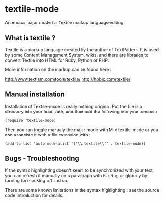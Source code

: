 # textile-mode
An emacs major mode for Textile markup language editing.

## What is textile ?

Textile is a markup language created by the author of TextPattern. It is used by some Content Management System, wikis, and there are libraries to convert Textile into HTML for Ruby, Python or PHP.

More information on the markup can be found here :

http://www.textism.com/tools/textile/
http://hobix.com/textile/


## Manual installation

Installation of Textile-mode is really nothing original. Put the file in a directory into your load-path, and then add the following into your .emacs :

```
(require 'textile-mode)
```

Then you can toggle manualy the major mode with M-x textile-mode or you can associate it with a file extension with :

```
(add-to-list 'auto-mode-alist '("\\.textile\\'" . textile-mode))
```

## Bugs - Troubleshooting

If the syntax highlighting doesn't seem to be synchronized with your text, you can refresh it manually on a paragraph with `M-g` `M-g`, or globally by turning font-locking off and on.

There are some known limitations in the syntax highlighting : see the source code introduction for details.
